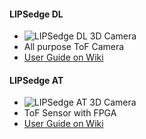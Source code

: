 #### LIPSedge DL ####
- ![LIPSedge DL 3D Camera](https://static.wixstatic.com/media/480a0e_a9212bc6570449178b93c593310afe53~mv2.png/v1/fill/w_177,h_93,al_c,q_85,usm_0.66_1.00_0.01/%E6%88%AA%E5%9C%96%202021-04-23%20%E4%B8%8B%E5%8D%886_27_10.webp)
- All purpose ToF Camera
- [User Guide on Wiki](https://github.com/lips-hci/openni_linux/wiki#lipsedge-dl-user-guide)

#### LIPSedge AT ####
- ![LIPSedge AT 3D Camera](https://static.wixstatic.com/media/480a0e_5e929e1f602942f18e820965237e8da8~mv2.png/v1/fill/w_213,h_102,al_c,q_85,usm_0.66_1.00_0.01/%E6%88%AA%E5%9C%96%202021-04-23%20%E4%B8%8B%E5%8D%886_15_16.webp)
- ToF Sensor with FPGA
- [User Guide on Wiki](https://github.com/lips-hci/openni_linux/wiki/LIPSedge-AT)

